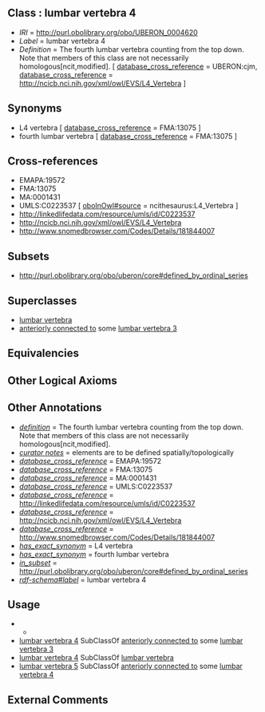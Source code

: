 
## Class : lumbar vertebra 4

 * *IRI* = http://purl.obolibrary.org/obo/UBERON_0004620
 * *Label* = lumbar vertebra 4
 * *Definition* = The fourth lumbar vertebra counting from the top down. Note that members of this class are not necessarily homologous[ncit,modified]. [ [database_cross_reference](../../ef/oboInOwl#hasDbXref.md) = UBERON:cjm, [database_cross_reference](../../ef/oboInOwl#hasDbXref.md) = http://ncicb.nci.nih.gov/xml/owl/EVS/L4_Vertebra ]

## Synonyms

 * L4 vertebra [ [database_cross_reference](../../ef/oboInOwl#hasDbXref.md) = FMA:13075 ]
 * fourth lumbar vertebra [ [database_cross_reference](../../ef/oboInOwl#hasDbXref.md) = FMA:13075 ]

## Cross-references

 * EMAPA:19572
 * FMA:13075
 * MA:0001431
 * UMLS:C0223537 [ [oboInOwl#source](../../ce/oboInOwl#source.md) = ncithesaurus:L4_Vertebra ]
 * http://linkedlifedata.com/resource/umls/id/C0223537
 * http://ncicb.nci.nih.gov/xml/owl/EVS/L4_Vertebra
 * http://www.snomedbrowser.com/Codes/Details/181844007

## Subsets

 * http://purl.obolibrary.org/obo/uberon/core#defined_by_ordinal_series

## Superclasses

 * [lumbar vertebra](../../UBERON/14/UBERON_0002414.md)
 * [anteriorly connected to](../../core#anteriorly/to/core#anteriorly_connected_to.md) some [lumbar vertebra 3](../../UBERON/19/UBERON_0004619.md)

## Equivalencies


## Other Logical Axioms


## Other Annotations

 * *[definition](../../IAO/15/IAO_0000115.md)* = The fourth lumbar vertebra counting from the top down. Note that members of this class are not necessarily homologous[ncit,modified].
 * *[curator notes](../../IAO/32/IAO_0000232.md)* = elements are to be defined spatially/topologically
 * *[database_cross_reference](../../ef/oboInOwl#hasDbXref.md)* = EMAPA:19572
 * *[database_cross_reference](../../ef/oboInOwl#hasDbXref.md)* = FMA:13075
 * *[database_cross_reference](../../ef/oboInOwl#hasDbXref.md)* = MA:0001431
 * *[database_cross_reference](../../ef/oboInOwl#hasDbXref.md)* = UMLS:C0223537
 * *[database_cross_reference](../../ef/oboInOwl#hasDbXref.md)* = http://linkedlifedata.com/resource/umls/id/C0223537
 * *[database_cross_reference](../../ef/oboInOwl#hasDbXref.md)* = http://ncicb.nci.nih.gov/xml/owl/EVS/L4_Vertebra
 * *[database_cross_reference](../../ef/oboInOwl#hasDbXref.md)* = http://www.snomedbrowser.com/Codes/Details/181844007
 * *[has_exact_synonym](../../ym/oboInOwl#hasExactSynonym.md)* = L4 vertebra
 * *[has_exact_synonym](../../ym/oboInOwl#hasExactSynonym.md)* = fourth lumbar vertebra
 * *[in_subset](../../et/oboInOwl#inSubset.md)* = http://purl.obolibrary.org/obo/uberon/core#defined_by_ordinal_series
 * *[rdf-schema#label](../../el/rdf-schema#label.md)* = lumbar vertebra 4

## Usage

 * -
 * [lumbar vertebra 4](../../UBERON/20/UBERON_0004620.md) SubClassOf [anteriorly connected to](../../core#anteriorly/to/core#anteriorly_connected_to.md) some [lumbar vertebra 3](../../UBERON/19/UBERON_0004619.md)
 * [lumbar vertebra 4](../../UBERON/20/UBERON_0004620.md) SubClassOf [lumbar vertebra](../../UBERON/14/UBERON_0002414.md)
 * [lumbar vertebra 5](../../UBERON/21/UBERON_0004621.md) SubClassOf [anteriorly connected to](../../core#anteriorly/to/core#anteriorly_connected_to.md) some [lumbar vertebra 4](../../UBERON/20/UBERON_0004620.md)

## External Comments

